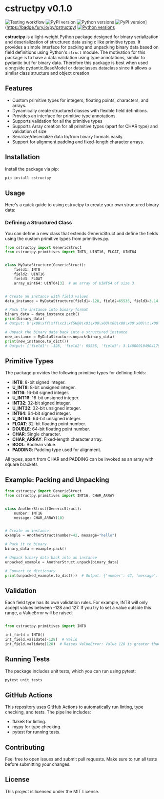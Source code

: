 # cstructpy v0.1.0

![Testing workflow](https://github.com/Maxim-Mushizky/cstructpy/actions/workflows/test-code.yml/badge.svg)
![PyPI version](https://badge.fury.io/py/cstructpy.svg)
![Python versions](https://img.shields.io/pypi/pyversions/cstructpy)
![PyPI version](https://badge.fury.io/py/cstructpy.svg)](https://badge.fury.io/py/cstructpy)
[![Python versions](https://img.shields.io/pypi/pyversions/cstructpy)](https://pypi.org/project/cstructpy/)

**cstructpy** is a light-weight Python package designed for binary serialization and deserialization of structured data
using c like
primitive types. It provides a simple interface for packing and unpacking binary data based on field definitions using
Python's `struct` module.
The motivation for this package is to have a data validation using type annotations, similar to pydantic but for binary
data. Therefore this package is best when used alongside pydantic.BaseModel or dataclasses.dataclass since it allows a
similar class structure and object creation

## Features

- Custom primitive types for integers, floating points, characters, and arrays.
- Dynamically create structured classes with flexible field definitions.
- Provides an interface for primitive type annotations
- Supports validation for all the primitive types
- Supports Array creation for all primitive types (apart for CHAR type) and validation of size
- Serialize/deserialize data to/from binary formats easily.
- Support for alignment padding and fixed-length character arrays.

## Installation

Install the package via pip:

```bash
pip install cstructpy
```

## Usage

Here's a quick guide to using cstructpy to create your own structured binary data:

### Defining a Structured Class

You can define a new class that extends GenericStruct and define the fields using the custom primitive types from
primitives.py.

```python
from cstructpy import GenericStruct
from cstructpy.primitives import INT8, UINT16, FLOAT, UINT64


class MyDataStructure(GenericStruct):
    field1: INT8
    field2: UINT16
    field3: FLOAT
    array_uint64: UINT64[3]  # an array of UINT64 of size 3 


# Create an instance with field values
data_instance = MyDataStructure(field1=-128, field2=65535, field3=3.14, array_uint64=[312, 2345, 234212])

# Pack the instance into binary format
binary_data = data_instance.pack()
print(binary_data)
# Output: b'\x80\xff\xff\xc3\xf5H@8\x01\x00\x00\x00\x00\x00\x00)\t\x00\x00\x00\x00\x00\x00\xe4\x92\x03\x00\x00\x00\x00\x00'

# Unpack the binary data back into a structured instance
new_instance = MyDataStructure.unpack(binary_data)
print(new_instance.to_dict())
# Output: {'field1': -128, 'field2': 65535, 'field3': 3.140000104904175, 'array_uint64': (312, 2345, 234212)}


```

## Primitive Types

The package provides the following primitive types for defining fields:

* **INT8**: 8-bit signed integer.
* **U_INT8**: 8-bit unsigned integer.
* **INT16**: 16-bit signed integer.
* **U_INT16**: 16-bit unsigned integer.
* **INT32**: 32-bit signed integer.
* **U_INT32**: 32-bit unsigned integer.
* **INT64**: 64-bit signed integer.
* **U_INT64**: 64-bit unsigned integer.
* **FLOAT**: 32-bit floating point number.
* **DOUBLE**: 64-bit floating point number.
* **CHAR**: Single character.
* **CHAR_ARRAY**: Fixed-length character array.
* **BOOL**: Boolean value.
* **PADDING**: Padding type used for alignment.

All types, apart from CHAR and PADDING can be invoked as an array with square brackets

## Example: Packing and Unpacking

```python
from cstructpy import GenericStruct
from cstructpy.primitives import INT16, CHAR_ARRAY


class AnotherStruct(GenericStruct):
    number: INT16
    message: CHAR_ARRAY(10)


# Create an instance
example = AnotherStruct(number=42, message="hello")

# Pack it to binary
binary_data = example.pack()

# Unpack binary data back into an instance
unpacked_example = AnotherStruct.unpack(binary_data)

# Convert to dictionary
print(unpacked_example.to_dict())  # Output: {'number': 42, 'message': 'hello'}


```

## Validation

Each field type has its own validation rules. For example, INT8 will only accept values between -128 and 127. If you try
to set a value outside this range, a ValueError will be raised.

```python

from cstructpy.primitives import INT8

int_field = INT8()
int_field.validate(-128)  # Valid
int_field.validate(128)  # Raises ValueError: Value 128 is greater than maximum 127

```

## Running Tests

The package includes unit tests, which you can run using pytest:

```bash
pytest unit_tests
```

## GitHub Actions

This repository uses GitHub Actions to automatically run linting, type checking, and tests. The pipeline includes:

* flake8 for linting.
* mypy for type checking.
* pytest for running tests.

## Contributing

Feel free to open issues and submit pull requests. Make sure to run all tests before submitting your changes.

## License

This project is licensed under the MIT License.
